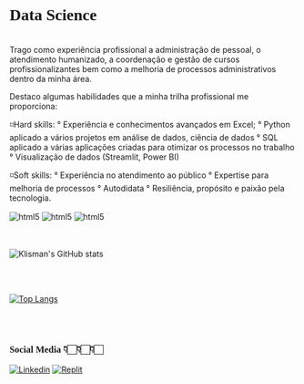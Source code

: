 # <font face="Trebuchet"> Data Science </font>
<br>
Trago como experiência profissional a administração de pessoal, o atendimento humanizado, a coordenação e gestão de cursos profissionalizantes bem como a melhoria de processos administrativos dentro da minha área.

Destaco algumas habilidades que a minha trilha profissional me proporciona:

◽Hard skills:
  ° Experiência e conhecimentos avançados em Excel;
  ° Python aplicado a vários projetos em análise de dados, ciência de dados
  ° SQL aplicado a várias aplicações criadas para otimizar os processos no trabalho
  ° Visualização de dados (Streamlit, Power BI)

◽Soft skills:
  ° Experiência no atendimento ao público
  ° Expertise para melhoria de processos
  ° Autodidata
  ° Resiliência, propósito e paixão pela tecnologia.

<font face="Apple Chancery, cursive"></font>
<div style="display: inline_block">
<img align="center" alt="html5" src="https://img.shields.io/badge/Python-14354C?style=for-the-badge&logo=python&logoColor=white" />
<img align="center" alt="html5" src="https://img.shields.io/badge/MySQL-005C84?style=for-the-badge&logo=mysql&logoColor=white" />
<img align="center" alt="html5" src="https://img.shields.io/badge/Linux-FCC624?style=for-the-badge&logo=linux&logoColor=black" />
</div>
<br>
<br>

![Klisman's GitHub stats](https://github-readme-stats.vercel.app/api?username=klismanrds&show_icons=true&theme=dark)

<br>
<br>

[![Top Langs](https://github-readme-stats.vercel.app/api/top-langs/?username=klismanrds)](https://github.com/anuraghazra/github-readme-stats)

<br>
<br>

### <font face="Apple Chancery, cursive">Social Media 👇🏻👇🏻👇🏻</font>

[![Linkedin](https://img.shields.io/badge/LinkedIn-0077B5?style=for-the-badge&logo=linkedin&logoColor=white)](https://www.linkedin.com/in/klisman-ramos-6a7837175/)
[![Replit](https://img.shields.io/badge/replit-667881?style=for-the-badge&logo=replit&logoColor=white)](https://replit.com/@KlismanRamos)

<br>
<br>
